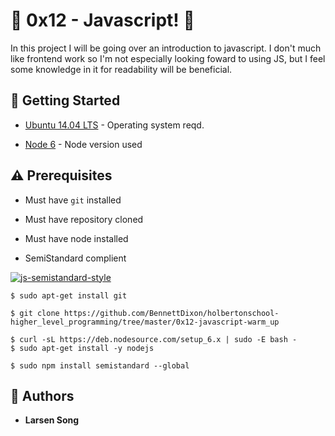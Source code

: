 # :shell: 0x12 - Javascript! :shell:

In this project I will be going over an introduction to javascript. I don't much like frontend work so I'm not especially looking foward to using JS, but I feel some knowledge in it for readability will be beneficial.

## :running: Getting Started

* [Ubuntu 14.04 LTS](http://releases.ubuntu.com/14.04/) - Operating system reqd.

* [Node 6](https://deb.nodesource.com/setup_6.x) - Node version used

## :warning: Prerequisites

* Must have `git` installed

* Must have repository cloned

* Must have node installed

* SemiStandard complient

[![js-semistandard-style](https://cdn.rawgit.com/flet/semistandard/master/badge.svg)](https://github.com/Flet/semistandard)


```
$ sudo apt-get install git
```


```
$ git clone https://github.com/BennettDixon/holbertonschool-higher_level_programming/tree/master/0x12-javascript-warm_up
```


```
$ curl -sL https://deb.nodesource.com/setup_6.x | sudo -E bash -
$ sudo apt-get install -y nodejs
```

```
$ sudo npm install semistandard --global
```

## :blue_book: Authors
* **Larsen Song**
